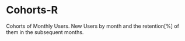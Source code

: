 # Cohorts-R
Cohorts of Monthly Users. New Users by month and the retention[%] of them in the subsequent months.

